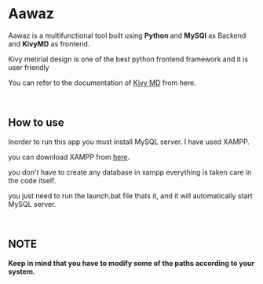 ﻿# Aawaz
<div>
Aawaz is a multifunctional tool built using <b>Python </b> and <b>MySQl</b> as Backend and <b>KivyMD</b> as frontend.

Kivy metirial design is one of the best python frontend framework and it is user friendly

You can refer to the documentation of <a href="https://kivymd.readthedocs.io/en/latest/">Kivy MD</a> from here.
</div>

<br>

## How to use

<div>
Inorder to run this app you must install MySQL server.
I have used XAMPP.

you can download XAMPP from <a href="https://www.apachefriends.org/download.html">here</a>.

you don't have to create any database in xampp everything is taken care in the code itself.

you just need to run the launch.bat file thats it, and it will automatically start MySQL server.
</div>

<br>

## NOTE
<b>Keep in mind that you have to modify some of the paths according to your system.</b>
